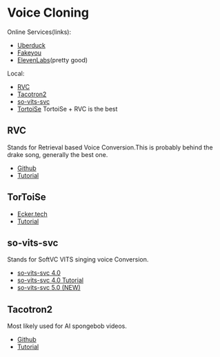 # Voice Cloning
<!-- should change later -->
Online Services(links):
- [Uberduck](https://uberduck.ai/)
- [Fakeyou](https://fakeyou.com/)
- [ElevenLabs](https://elevenlabs.io/)(pretty good)

Local:
- [RVC](#rvc)
- [Tacotron2](#tacotron2)
- [so-vits-svc](#so-vits-svc)
- [TortoiSe](#tortoise)
TortoiSe + RVC is the best


## RVC
Stands for Retrieval based Voice Conversion.This is probably behind the drake song, generally the best one. 
- [Github](https://github.com/RVC-Project/Retrieval-based-Voice-Conversion-WebUI)
- [Tutorial](https://www.youtube.com/watch?v=hB7zFyP99CY)

## TorToiSe
- [Ecker.tech](https://git.ecker.tech/mrq/ai-voice-cloning) 
- [Tutorial](https://www.youtube.com/watch?v=6sTsqSQYIzs)


## so-vits-svc
Stands for SoftVC VITS singing voice Conversion.

- [so-vits-svc 4.0](https://github.com/voicepaw/so-vits-svc-fork)
- [so-vits-svc 4.0 Tutorial](https://www.youtube.com/watch?v=tZn0lcGO5OQ)   
- [so-vits-svc 5.0 (NEW)](https://github.com/PlayVoice/whisper-vits-svc)

## Tacotron2
Most likely used for AI spongebob videos.

- [Github](https://github.com/BenAAndrew/Voice-Cloning-App)
- [Tutorial](https://youtube.com/playlist?list=PLk5I7EvFL13GjBIDorh5yE1SaPGRG-i2l&si=yqEWu-rZM0EWGfyv) 
